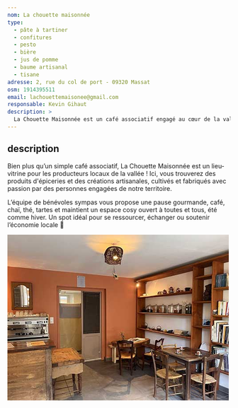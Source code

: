 ```yaml
---
nom: La chouette maisonnée
type:
  - pâte à tartiner
  - confitures
  - pesto
  - bière
  - jus de pomme
  - baume artisanal
  - tisane
adresse: 2, rue du col de port - 09320 Massat
osm: 1914395511
email: lachouettemaisonee@gmail.com
responsable: Kevin Gihaut
description: >
  La Chouette Maisonnée est un café associatif engagé au cœur de la vallée de l’Arac. Lieu chaleureux et solidaire, il propose une sélection de produits 100% bio issus des producteurs locaux, valorisant une consommation responsable et de proximité. En plus des délices régionaux, ce lieu offre un point chaud et un espace de répit ouvert à tou·te·s, toute l’année.
---
```


## description

Bien plus qu’un simple café associatif, La Chouette Maisonnée est un lieu-vitrine pour les producteurs locaux de la vallée ! Ici, vous trouverez des produits d'épiceries et des créations artisanales, cultivés et fabriqués avec passion par des personnes engagées de notre territoire.

L’équipe de bénévoles sympas vous propose une pause gourmande, café, chaï, thé, tartes et maintient un espace cosy ouvert à toutes et tous, été comme hiver. Un spot idéal pour se ressourcer, échanger ou soutenir l’économie locale 🌱

![La chouette maisonnée](./media/la-chouette-maisonnee.jpg)

